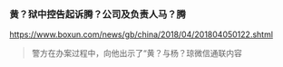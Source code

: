 ### 黄？狱中控告起诉腾？公司及负责人马？腾
https://www.boxun.com/news/gb/china/2018/04/201804050122.shtml
>警方在办案过程中，向他出示了“黄？与杨？琼微信通联内容